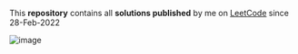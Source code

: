 This __repository__ contains all __solutions published__ by me on [LeetCode](https://leetcode.com/siddp6/) since 28-Feb-2022


<img width="auto" alt="image" src="https://user-images.githubusercontent.com/91800813/160163037-1ee9ffe6-dce3-453a-b281-32f2cf9ca5c1.png">
